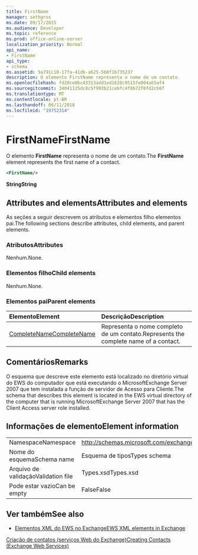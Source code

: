 ```yaml
---
title: FirstName
manager: sethgros
ms.date: 09/17/2015
ms.audience: Developer
ms.topic: reference
ms.prod: office-online-server
localization_priority: Normal
api_name:
- FirstName
api_type:
- schema
ms.assetid: 5a791c10-17fa-41db-a625-5b0f1b735237
description: O elemento FirstName representa o nome de um contato.
ms.openlocfilehash: fd28ce0bc43313add1ed1628c0515fe004a65af4
ms.sourcegitcommit: 34041125dc8c5f993b21cebfc4f8b72f0fd2cb6f
ms.translationtype: MT
ms.contentlocale: pt-BR
ms.lasthandoff: 06/11/2018
ms.locfileid: "19752314"
---
```

# <a name="firstname"></a><span data-ttu-id="9d280-103">FirstName</span><span class="sxs-lookup"><span data-stu-id="9d280-103">FirstName</span></span>

<span data-ttu-id="9d280-104">O elemento **FirstName** representa o nome de um contato.</span><span class="sxs-lookup"><span data-stu-id="9d280-104">The **FirstName** element represents the first name of a contact.</span></span> 
  
```xml
<FirstName/>
```

 <span data-ttu-id="9d280-105">**String**</span><span class="sxs-lookup"><span data-stu-id="9d280-105">**String**</span></span>
## <a name="attributes-and-elements"></a><span data-ttu-id="9d280-106">Attributes and elements</span><span class="sxs-lookup"><span data-stu-id="9d280-106">Attributes and elements</span></span>

<span data-ttu-id="9d280-107">As seções a seguir descrevem os atributos e elementos filho elementos pai.</span><span class="sxs-lookup"><span data-stu-id="9d280-107">The following sections describe attributes, child elements, and parent elements.</span></span>
  
### <a name="attributes"></a><span data-ttu-id="9d280-108">Atributos</span><span class="sxs-lookup"><span data-stu-id="9d280-108">Attributes</span></span>

<span data-ttu-id="9d280-109">Nenhum.</span><span class="sxs-lookup"><span data-stu-id="9d280-109">None.</span></span>
  
### <a name="child-elements"></a><span data-ttu-id="9d280-110">Elementos filho</span><span class="sxs-lookup"><span data-stu-id="9d280-110">Child elements</span></span>

<span data-ttu-id="9d280-111">Nenhum.</span><span class="sxs-lookup"><span data-stu-id="9d280-111">None.</span></span>
  
### <a name="parent-elements"></a><span data-ttu-id="9d280-112">Elementos pai</span><span class="sxs-lookup"><span data-stu-id="9d280-112">Parent elements</span></span>

|<span data-ttu-id="9d280-113">**Elemento**</span><span class="sxs-lookup"><span data-stu-id="9d280-113">**Element**</span></span>|<span data-ttu-id="9d280-114">**Descrição**</span><span class="sxs-lookup"><span data-stu-id="9d280-114">**Description**</span></span>|
|:-----|:-----|
|[<span data-ttu-id="9d280-115">CompleteName</span><span class="sxs-lookup"><span data-stu-id="9d280-115">CompleteName</span></span>](completename.md) <br/> |<span data-ttu-id="9d280-116">Representa o nome completo de um contato.</span><span class="sxs-lookup"><span data-stu-id="9d280-116">Represents the complete name of a contact.</span></span>  <br/> |
   
## <a name="remarks"></a><span data-ttu-id="9d280-117">Comentários</span><span class="sxs-lookup"><span data-stu-id="9d280-117">Remarks</span></span>

<span data-ttu-id="9d280-118">O esquema que descreve este elemento está localizado no diretório virtual do EWS do computador que está executando o MicrosoftExchange Server 2007 que tem instalada a função de servidor de Acesso para Cliente.</span><span class="sxs-lookup"><span data-stu-id="9d280-118">The schema that describes this element is located in the EWS virtual directory of the computer that is running MicrosoftExchange Server 2007 that has the Client Access server role installed.</span></span>
  
## <a name="element-information"></a><span data-ttu-id="9d280-119">Informações de elemento</span><span class="sxs-lookup"><span data-stu-id="9d280-119">Element information</span></span>

|||
|:-----|:-----|
|<span data-ttu-id="9d280-120">Namespace</span><span class="sxs-lookup"><span data-stu-id="9d280-120">Namespace</span></span>  <br/> |http://schemas.microsoft.com/exchange/services/2006/types  <br/> |
|<span data-ttu-id="9d280-121">Nome do esquema</span><span class="sxs-lookup"><span data-stu-id="9d280-121">Schema name</span></span>  <br/> |<span data-ttu-id="9d280-122">Esquema de tipos</span><span class="sxs-lookup"><span data-stu-id="9d280-122">Types schema</span></span>  <br/> |
|<span data-ttu-id="9d280-123">Arquivo de validação</span><span class="sxs-lookup"><span data-stu-id="9d280-123">Validation file</span></span>  <br/> |<span data-ttu-id="9d280-124">Types.xsd</span><span class="sxs-lookup"><span data-stu-id="9d280-124">Types.xsd</span></span>  <br/> |
|<span data-ttu-id="9d280-125">Pode estar vazio</span><span class="sxs-lookup"><span data-stu-id="9d280-125">Can be empty</span></span>  <br/> |<span data-ttu-id="9d280-126">False</span><span class="sxs-lookup"><span data-stu-id="9d280-126">False</span></span>  <br/> |
   
## <a name="see-also"></a><span data-ttu-id="9d280-127">Ver também</span><span class="sxs-lookup"><span data-stu-id="9d280-127">See also</span></span>



- [<span data-ttu-id="9d280-128">Elementos XML do EWS no Exchange</span><span class="sxs-lookup"><span data-stu-id="9d280-128">EWS XML elements in Exchange</span></span>](ews-xml-elements-in-exchange.md)


[<span data-ttu-id="9d280-129">Criação de contatos (serviços Web do Exchange)</span><span class="sxs-lookup"><span data-stu-id="9d280-129">Creating Contacts (Exchange Web Services)</span></span>](http://msdn.microsoft.com/library/4845917e-70d1-481c-bbd7-011ec6571789%28Office.15%29.aspx)

